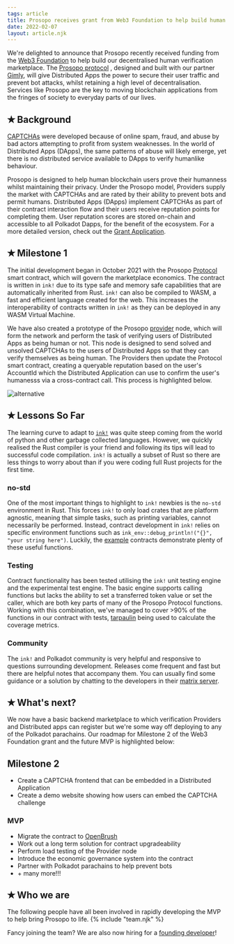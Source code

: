 ```yaml
---
tags: article
title: Prosopo receives grant from Web3 Foundation to help build human verification marketplace for Substrate Parachains
date: 2022-02-07
layout: article.njk
---
```

We're delighted to announce that Prosopo recently received funding from the [Web3 Foundation](https://web3.foundation/)
to help build our decentralised human verification marketplace.
The [Prosopo protocol](https://github.com/prosopo-io/Grants-Program/blob/947a2c66134f6d6b5b0f9ed147dbf0f66c27f5ad/applications/prosopo.md#w3f-open-grant-proposal)
, designed and built with our partner [Gimly](https://gimly.io), will give Distributed Apps the power to secure their
user traffic and prevent bot attacks, whilst retaining a high level of decentralisation. Services like Prosopo are the
key to moving blockchain applications from the fringes of society to everyday parts of our lives.

## <span class="tickwhite">✭</span> Background

[CAPTCHAs](https://en.wikipedia.org/wiki/CAPTCHA) were developed because of online spam, fraud, and abuse by bad actors attempting to profit from system
weaknesses. In the world of Distributed Apps (DApps), the same patterns of abuse will likely emerge, yet there is no
distributed service available to DApps to verify humanlike behaviour.

Prosopo is designed to help human blockchain users prove their humanness whilst maintaining their privacy. Under the
Prosopo model, Providers supply the market with CAPTCHAs and are rated by their ability to prevent bots and permit humans.
Distributed Apps (DApps) implement CAPTCHAs as part of their contract interaction flow and their users receive
reputation points for completing them. User reputation scores are stored on-chain and accessible to all Polkadot Dapps,
for the benefit of the ecosystem. For a more detailed version, check out the [Grant Application](https://github.com/prosopo-io/Grants-Program/blob/947a2c66134f6d6b5b0f9ed147dbf0f66c27f5ad/applications/prosopo.md#w3f-open-grant-proposal).

## <span class="tickwhite">✭</span> Milestone 1

The initial development began in October 2021 with the Prosopo [Protocol](https://github.com/prosopo-io/protocol/)
smart contract, which will govern the marketplace economics. The contract is written in <code>ink!</code> due to its
type safe and memory safe capabilities that are automatically inherited from Rust. <code>ink!</code> can also be
compiled to WASM, a fast and efficient language created for the web. This increases the interoperability of contracts
written in
<code>ink!</code> as they can be deployed in any WASM Virtual Machine.

We have also created a prototype of the Prosopo [provider](https://github.com/prosopo-io/provider) node, which will form
the network and perform the task of verifying users of Distributed Apps as being human or not. This node is designed to
send solved and unsolved CAPTCHAs to the users of Distributed Apps so that they can verify themselves as being human.
The Providers then update the Protocol smart contract, creating a queryable reputation based on the user's AccountId
which the Distributed Application can use to confirm the user's humanesss via a cross-contract call. This process is
highlighted below.

<div class="article-image">
<div class="image-container">
<img class="img-fluid"
src="https://www.prosopo.io/img/maincaptchaflow.jpg"
alt="alternative">
</div>
</div>

## <span class="tickwhite">✭</span> Lessons So Far

The learning curve to adapt to [<code>ink!</code>](https://paritytech.github.io/ink-docs/) was quite steep coming from
the world of python and other garbage collected languages. However, we quickly realised the Rust compiler is your friend
and following its tips will lead to successful code compilation. <code>ink!</code> is actually a subset of Rust so there
are less things to worry about than if you were coding full Rust projects for the first time.

### no-std

One of the most important things to highlight to <code>ink!</code> newbies is the <code>no-std</code> environment in
Rust. This forces <code>ink!</code> to only load crates that are platform agnostic, meaning that simple tasks, such as
printing variables, cannot necessarily be performed. Instead, contract development in <code>ink!</code>
relies on specific environment functions such as <code>ink_env::debug_println!("{}", "your string here")</code>.
Luckily, the [example](https://github.com/paritytech/ink/blob/master/examples/erc20/lib.rs) contracts demonstrate plenty
of these useful functions.

### Testing

Contract functionality has been tested utilising the <code>ink!</code> unit testing engine and the experimental test
engine. The basic engine supports calling functions but lacks the ability to set a transferred token value or set the
caller, which are both key parts of many of the Prosopo Protocol functions. Working with this combination, we've managed
to cover >90% of the functions in our contract with tests, [tarpaulin](https://github.com/xd009642/tarpaulin) being used
to calculate the coverage metrics.

### Community

The <code>ink!</code> and Polkadot community is very helpful and responsive to questions surrounding development.
Releases come frequent and fast but there are helpful notes that accompany them. You can usually find some guidance or a
solution by chatting to the developers in their [matrix server](https://app.element.io/#/room/#ink:matrix.parity.io).

## <span class="tickwhite">✭</span> What's next?

We now have a basic backend marketplace to which verification Providers and Distributed apps can register but we're some
way off deploying to any of the Polkadot parachains. Our roadmap for Milestone 2 of the Web3 Foundation grant and the
future MVP is highlighted below:

## Milestone 2

<ul>
<li>Create a CAPTCHA frontend that can be embedded in a Distributed Application</li>
<li>Create a demo website showing how users can embed the CAPTCHA challenge</li>
</ul>

### MVP

<ul>
<li>Migrate the contract to <a href="https://github.com/Supercolony-net/openbrush-contracts/tree/main">OpenBrush</a>
</li>
<li>Work out a long term solution for contract upgradeability</li>
<li>Perform load testing of the Provider node</li>
<li>Introduce the economic governance system into the contract</li>
<li>Partner with Polkadot parachains to help prevent bots</li>
<li>+ many more!!!</li>
</ul>

## <span class="tickwhite">✭</span> Who we are

The following people have all been involved in rapidly developing the MVP to help bring Prosopo to life.
{% include "team.njk" %}

Fancy joining the team? We are also now hiring for
a [founding developer](/articles/prosopo-hiring-founding-software-engineer-developer)!

